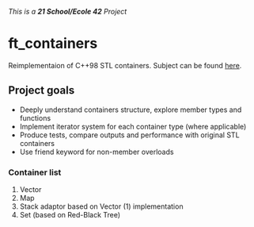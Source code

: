 _This is a **21 School/Ecole 42** Project_

# ft_containers

Reimplementaion of C++98 STL containers. Subject can be found [here](https://cdn.intra.42.fr/pdf/pdf/47323/en.subject.pdf).

## Project goals

* Deeply understand containers structure, explore member types and functions
* Implement iterator system for each container type (where applicable)
* Produce tests, compare outputs and performance with original STL containers
* Use friend keyword for non-member overloads

### Container list

1. Vector
2. Map
3. Stack adaptor based on Vector (1) implementation
4. Set (based on Red-Black Tree)
